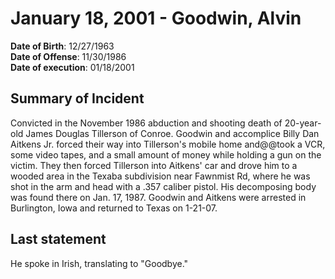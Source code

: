 # January 18, 2001 - Goodwin, Alvin

**Date of Birth**: 12/27/1963<br/>
**Date of Offense**: 11/30/1986<br/>
**Date of execution**: 01/18/2001<br/>

## Summary of Incident
Convicted in the November 1986 abduction and shooting death of 20-year-old James Douglas Tillerson of Conroe. Goodwin and accomplice Billy Dan Aitkens Jr. forced their way into Tillerson's mobile home and@@took a VCR, some video tapes, and a small amount of money while holding a gun on the victim. They then forced Tillerson into Aitkens' car and drove him to a wooded area in the Texaba subdivision near Fawnmist Rd, where he was shot in the arm and head with a .357 caliber pistol. His decomposing body was found there on Jan. 17, 1987. Goodwin and Aitkens were arrested in Burlington, Iowa and returned to Texas on 1-21-07.

## Last statement
He spoke in Irish, translating to "Goodbye."